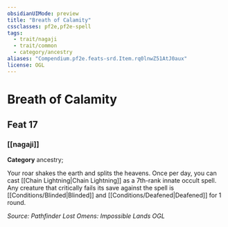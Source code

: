 ```yaml
---
obsidianUIMode: preview
title: "Breath of Calamity"
cssclasses: pf2e,pf2e-spell
tags:
  - trait/nagaji
  - trait/common
  - category/ancestry
aliases: "Compendium.pf2e.feats-srd.Item.rq0lnwZ51AtJ0aux"
license: OGL
---
```

# Breath of Calamity
## Feat 17
### [[nagaji]]

**Category** ancestry; 




Your roar shakes the earth and splits the heavens. Once per day, you can cast [[Chain Lightning|Chain Lightning]] as a 7th-rank innate occult spell. Any creature that critically fails its save against the spell is [[Conditions/Blinded|Blinded]] and [[Conditions/Deafened|Deafened]] for 1 round.

*Source: Pathfinder Lost Omens: Impossible Lands*
*OGL*